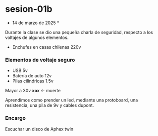 # sesion-01b
* 14 de marzo de 2025 *

Durante la clase se dio una pequeña charla de seguridad, respecto a los voltajes de algunos elementos.

* Enchufes en casas chilenas 220v

### Elementos de voltaje seguro 

* USB 5v 
* Batería de auto 12v 
* Pilas cilindricas 1.5v

Mayor a 30v **xox** <- muerte

Aprendimos como prender un led, mediante una protoboard, una resistencia, una pila de 9v y cables dupont.

### Encargo 

Escuchar un disco de Aphex twin
